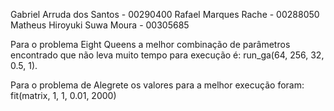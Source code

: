 Gabriel Arruda dos Santos - 00290400
Rafael Marques Rache - 00288050
Matheus Hiroyuki Suwa Moura - 00305685


Para o problema Eight Queens a melhor combinação de parâmetros encontrado que
não leva muito tempo para execução é: run_ga(64, 256, 32, 0.5, 1).

Para o problema de Alegrete os valores para a melhor execução foram:
fit(matrix, 1, 1, 0.01, 2000)
